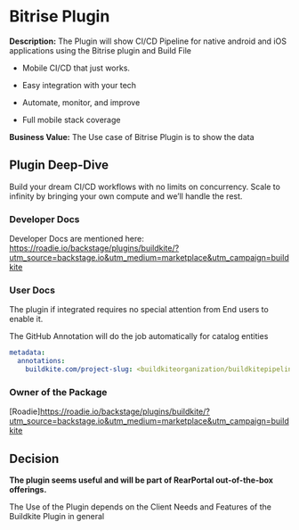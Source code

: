 # Bitrise Plugin

**Description:**  The Plugin will show CI/CD Pipeline for native android and iOS applications using
the Bitrise plugin and Build File

- Mobile CI/CD that just works.

- Easy integration with your tech

-  Automate, monitor, and improve

- Full mobile stack coverage


**Business Value:** The Use case of Bitrise Plugin is to show the data 

## Plugin Deep-Dive
Build your dream CI/CD workflows with no limits on concurrency. Scale to infinity by bringing your own compute and we’ll handle the rest.

### Developer Docs

Developer Docs are mentioned here: 
https://roadie.io/backstage/plugins/buildkite/?utm_source=backstage.io&utm_medium=marketplace&utm_campaign=buildkite

### User Docs

The plugin if integrated requires no special attention from End users to enable it.

The GitHub Annotation will do the job automatically for catalog entities

```yaml
metadata:
  annotations:
    buildkite.com/project-slug: <buildkiteorganization/buildkitepipeline
```

### Owner of the Package

[Roadie]https://roadie.io/backstage/plugins/buildkite/?utm_source=backstage.io&utm_medium=marketplace&utm_campaign=buildkite

## Decision

**The plugin seems useful and will be part of RearPortal out-of-the-box offerings.**

The Use of the Plugin depends on the Client Needs and Features of the Buildkite Plugin in general
